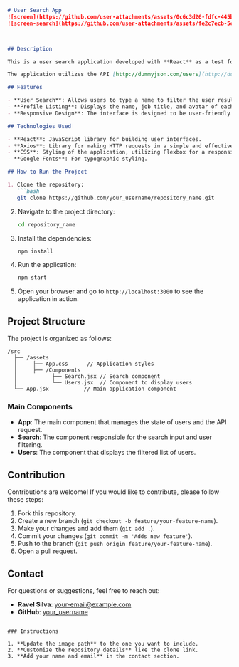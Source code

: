 ```markdown
# User Search App
![screen](https://github.com/user-attachments/assets/0c6c3d26-fdfc-445b-bdd3-a576e9e8154f)
![screen-search](https://github.com/user-attachments/assets/fe2c7ecb-5c9b-4ef7-91c7-3a5dff8806de)



## Description

This is a user search application developed with **React** as a test for an interview challenge. The goal of the project was to create an application that requests data from an API and displays user information, including their avatars and job titles.

The application utilizes the API [http://dummyjson.com/users](http://dummyjson.com/users) to fetch user data and allows users to search by name, filtering the results in real time.

## Features

- **User Search**: Allows users to type a name to filter the user results in real time.
- **Profile Listing**: Displays the name, job title, and avatar of each found user.
- **Responsive Design**: The interface is designed to be user-friendly and responsive, adapting to different screen sizes.

## Technologies Used

- **React**: JavaScript library for building user interfaces.
- **Axios**: Library for making HTTP requests in a simple and effective manner.
- **CSS**: Styling of the application, utilizing Flexbox for a responsive layout.
- **Google Fonts**: For typographic styling.

## How to Run the Project

1. Clone the repository:
   ```bash
   git clone https://github.com/your_username/repository_name.git
   ```
2. Navigate to the project directory:
   ```bash
   cd repository_name
   ```
3. Install the dependencies:
   ```bash
   npm install
   ```
4. Run the application:
   ```bash
   npm start
   ```
5. Open your browser and go to `http://localhost:3000` to see the application in action.

## Project Structure

The project is organized as follows:

```
/src
  ├── /assets
  │     ├── App.css      // Application styles
  │     ├── /Components
  │           ├── Search.jsx // Search component
  │           └── Users.jsx  // Component to display users
  └── App.jsx           // Main application component
```

### Main Components

- **App**: The main component that manages the state of users and the API request.
- **Search**: The component responsible for the search input and user filtering.
- **Users**: The component that displays the filtered list of users.

## Contribution

Contributions are welcome! If you would like to contribute, please follow these steps:

1. Fork this repository.
2. Create a new branch (`git checkout -b feature/your-feature-name`).
3. Make your changes and add them (`git add .`).
4. Commit your changes (`git commit -m 'Adds new feature'`).
5. Push to the branch (`git push origin feature/your-feature-name`).
6. Open a pull request.

## Contact

For questions or suggestions, feel free to reach out:

- **Ravel Silva**: [your-email@example.com](mailto:contatoravelsilva@gmail.com)
- **GitHub**: [your_username](https://github.com/ravelsilva)
```

### Instructions

1. **Update the image path** to the one you want to include.
2. **Customize the repository details** like the clone link.
3. **Add your name and email** in the contact section.

